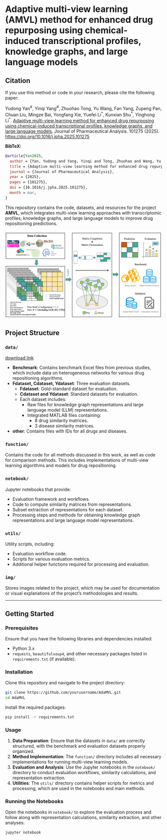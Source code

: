 # Adaptive multi-view learning (AMVL) method for enhanced drug repurposing using chemical-induced transcriptional profiles, knowledge graphs, and large language models
## Citation
If you use this method or code in your research, please cite the following paper:

Yudong Yan<sup>#</sup>, Yinqi Yang<sup>#</sup>, Zhuohao Tong, Yu Wang, Fan Yang, Zupeng Pan, Chuan Liu, Mingze Bai, Yongfang Xie, Yuefei Li<sup>\*</sup>, Kunxian Shu<sup>\*</sup>, Yinghong Li<sup>\*</sup>. [Adaptive multi-view learning method for enhanced drug repurposing using chemical-induced transcriptional profiles, knowledge graphs, and large language models](https://www.sciencedirect.com/science/article/pii/S2095177925000929). Journal of Pharmaceutical Analysis. 101275 (2025).
https://doi.org/10.1016/j.jpha.2025.101275

**BibTeX:**
```bibtex
@article{Yan2025,
  author = {Yan, Yudong and Yang, Yinqi and Tong, Zhuohao and Wang, Yu and Yang, Fan and Pan, Zupeng and Liu, Chuan and Bai, Mingze and Xie, Yongfang and Li, Yuefei and Li, Yinghong and Shu, Kunxian},
  title = {Adaptive multi-view learning method for enhanced drug repurposing using chemical-induced transcriptional profiles, knowledge graphs, and large language models},
  journal = {Journal of Pharmaceutical Analysis},
  year = {2025},
  pages = {101275},
  doi = {10.1016/j.jpha.2025.101275},
  month = mar,
}
```
This repository contains the code, datasets, and resources for the project **AMVL**, which integrates multi-view learning approaches with transcriptomic profiles, knowledge graphs, and large language models to improve drug repositioning predictions.

![overflow](img/overflow.png)

## Project Structure

### `data/`

[download link](https://doi.org/10.5281/zenodo.14726287)

- **Benchmark**: Contains benchmark Excel files from previous studies, which include data on heterogeneous networks for various drug repositioning algorithms.
- **Fdataset, Cdataset, Ydataset**: Three evaluation datasets.
  - **Fdataset**: Gold-standard dataset for evaluation.
  - **Cdataset and Ydataset**: Standard datasets for evaluation.
  - Each dataset includes:
    - Raw files for knowledge graph representations and large language model (LLM) representations.
    - Integrated MATLAB files containing:
      - 8 drug similarity matrices.
      - 3 disease similarity matrices.
- **other**: Contains files with IDs for all drugs and diseases.

### `function/`
Contains the code for all methods discussed in this work, as well as code for comparison methods. This includes implementations of multi-view learning algorithms and models for drug repositioning.

### `notebook/`
Jupyter notebooks that provide:
- Evaluation framework and workflows.
- Code to compute similarity matrices from representations.
- Subset extraction of representations for each dataset.
- Processing steps and methods for obtaining knowledge graph representations and large language model representations.

### `utils/`
Utility scripts, including:
- Evaluation workflow code.
- Scripts for various evaluation metrics.
- Additional helper functions required for processing and evaluation.

### `img/`
Stores images related to the project, which may be used for documentation or visual explanations of the project’s methodologies and results.

---

## Getting Started

### Prerequisites

Ensure that you have the following libraries and dependencies installed:
- Python 3.x
- `requests`, `beautifulsoup4`, and other necessary packages listed in `requirements.txt` (if available).

### Installation

Clone this repository and navigate to the project directory:
```bash
git clone https://github.com/yourusername/AdaMVL.git
cd AdaMVL
```

Install the required packages:
```bash
pip install -r requirements.txt
```

### Usage

1. **Data Preparation**: Ensure that the datasets in `data/` are correctly structured, with the benchmark and evaluation datasets properly organized.
2. **Method Implementation**: The `function/` directory includes all necessary implementations for running multi-view learning models.
3. **Evaluation and Analysis**: Use the Jupyter notebooks in the `notebook/` directory to conduct evaluation workflows, similarity calculations, and representation extraction.
4. **Utilities**: The `utils/` directory contains helper scripts for metrics and processing, which are used in the notebooks and main methods.

### Running the Notebooks
Open the notebooks in `notebook/` to explore the evaluation process and follow along with representation calculations, similarity extraction, and other analyses:
```bash
jupyter notebook
```

